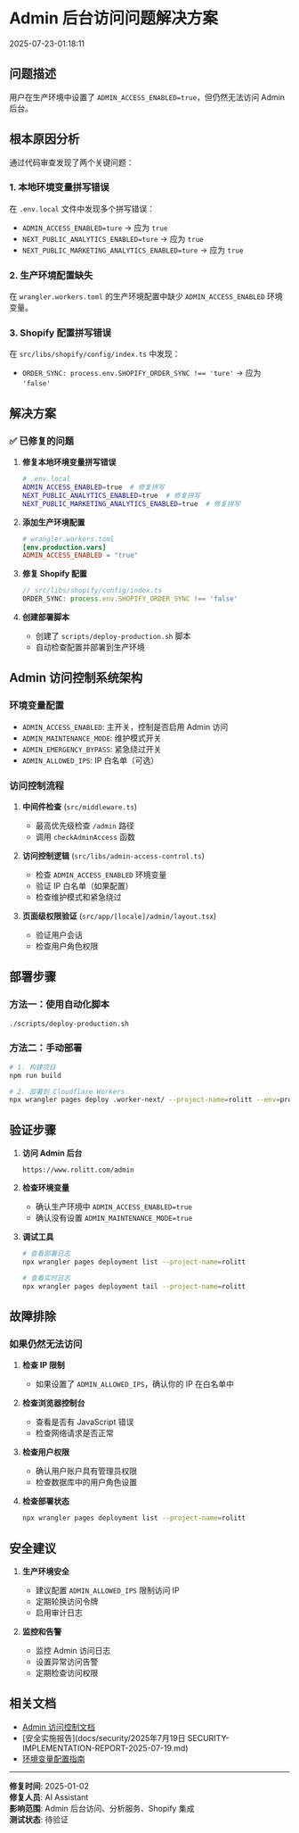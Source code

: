 # Admin 后台访问问题解决方案

2025-07-23-01:18:11
## 问题描述
用户在生产环境中设置了 `ADMIN_ACCESS_ENABLED=true`，但仍然无法访问 Admin 后台。

## 根本原因分析
通过代码审查发现了两个关键问题：

### 1. 本地环境变量拼写错误
在 `.env.local` 文件中发现多个拼写错误：
- `ADMIN_ACCESS_ENABLED=ture` → 应为 `true`
- `NEXT_PUBLIC_ANALYTICS_ENABLED=ture` → 应为 `true`  
- `NEXT_PUBLIC_MARKETING_ANALYTICS_ENABLED=ture` → 应为 `true`

### 2. 生产环境配置缺失
在 `wrangler.workers.toml` 的生产环境配置中缺少 `ADMIN_ACCESS_ENABLED` 环境变量。

### 3. Shopify 配置拼写错误
在 `src/libs/shopify/config/index.ts` 中发现：
- `ORDER_SYNC: process.env.SHOPIFY_ORDER_SYNC !== 'ture'` → 应为 `'false'`

## 解决方案

### ✅ 已修复的问题

1. **修复本地环境变量拼写错误**
   ```bash
   # .env.local
   ADMIN_ACCESS_ENABLED=true  # 修复拼写
   NEXT_PUBLIC_ANALYTICS_ENABLED=true  # 修复拼写
   NEXT_PUBLIC_MARKETING_ANALYTICS_ENABLED=true  # 修复拼写
   ```

2. **添加生产环境配置**
   ```toml
   # wrangler.workers.toml
   [env.production.vars]
   ADMIN_ACCESS_ENABLED = "true"
   ```

3. **修复 Shopify 配置**
   ```typescript
   // src/libs/shopify/config/index.ts
   ORDER_SYNC: process.env.SHOPIFY_ORDER_SYNC !== 'false'
   ```

4. **创建部署脚本**
   - 创建了 `scripts/deploy-production.sh` 脚本
   - 自动检查配置并部署到生产环境

## Admin 访问控制系统架构

### 环境变量配置
- `ADMIN_ACCESS_ENABLED`: 主开关，控制是否启用 Admin 访问
- `ADMIN_MAINTENANCE_MODE`: 维护模式开关
- `ADMIN_EMERGENCY_BYPASS`: 紧急绕过开关
- `ADMIN_ALLOWED_IPS`: IP 白名单（可选）

### 访问控制流程
1. **中间件检查** (`src/middleware.ts`)
   - 最高优先级检查 `/admin` 路径
   - 调用 `checkAdminAccess` 函数

2. **访问控制逻辑** (`src/libs/admin-access-control.ts`)
   - 检查 `ADMIN_ACCESS_ENABLED` 环境变量
   - 验证 IP 白名单（如果配置）
   - 检查维护模式和紧急绕过

3. **页面级权限验证** (`src/app/[locale]/admin/layout.tsx`)
   - 验证用户会话
   - 检查用户角色权限

## 部署步骤

### 方法一：使用自动化脚本
```bash
./scripts/deploy-production.sh
```

### 方法二：手动部署
```bash
# 1. 构建项目
npm run build

# 2. 部署到 Cloudflare Workers
npx wrangler pages deploy .worker-next/ --project-name=rolitt --env=production
```

## 验证步骤

1. **访问 Admin 后台**
   ```
   https://www.rolitt.com/admin
   ```

2. **检查环境变量**
   - 确认生产环境中 `ADMIN_ACCESS_ENABLED=true`
   - 确认没有设置 `ADMIN_MAINTENANCE_MODE=true`

3. **调试工具**
   ```bash
   # 查看部署日志
   npx wrangler pages deployment list --project-name=rolitt
   
   # 查看实时日志
   npx wrangler pages deployment tail --project-name=rolitt
   ```

## 故障排除

### 如果仍然无法访问

1. **检查 IP 限制**
   - 如果设置了 `ADMIN_ALLOWED_IPS`，确认你的 IP 在白名单中

2. **检查浏览器控制台**
   - 查看是否有 JavaScript 错误
   - 检查网络请求是否正常

3. **检查用户权限**
   - 确认用户账户具有管理员权限
   - 检查数据库中的用户角色设置

4. **检查部署状态**
   ```bash
   npx wrangler pages deployment list --project-name=rolitt
   ```

## 安全建议

1. **生产环境安全**
   - 建议配置 `ADMIN_ALLOWED_IPS` 限制访问 IP
   - 定期轮换访问令牌
   - 启用审计日志

2. **监控和告警**
   - 监控 Admin 访问日志
   - 设置异常访问告警
   - 定期检查访问权限

## 相关文档

- [Admin 访问控制文档](docs/security/ADMIN-ACCESS-CONTROL.md)
- [安全实施报告](docs/security/2025年7月19日 SECURITY-IMPLEMENTATION-REPORT-2025-07-19.md)
- [环境变量配置指南](docs/environment-variables.md)

---

**修复时间**: 2025-01-02  
**修复人员**: AI Assistant  
**影响范围**: Admin 后台访问、分析服务、Shopify 集成  
**测试状态**: 待验证